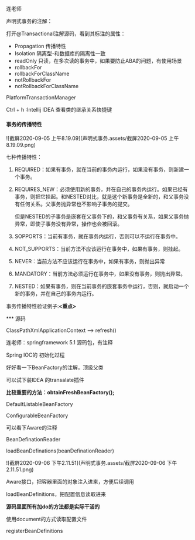 连老师

声明式事务的注解：

打开@Transactional注解源码，看到其标注的属性：

* Propagation 传播特性
* Isolation 隔离型-和数据库的隔离性一致
* readOnly 只读，在多次读的事务中，如果要防止ABA的问题，有使用场景
* rollbackFor
* rollbackForClassName
* notRollbackFor
* notRollbackForClassName

PlatformTransactionManager



Ctrl + h :Intellij IDEA 查看类的继承关系快捷键



#### 事务的传播特性



![截屏2020-09-05 上午8.19.09](声明式事务.assets/截屏2020-09-05 上午8.19.09.png)

七种传播特性：

1. REQUIRED：如果有事务，就在当前的事务内运行，如果没有事务，则新建一个事务。

2. REQUIRES_NEW：必须使用新的事务，并在自己的事务内运行。如果已经有事务，则把它挂起。和NESTED对比，就是这个新事务是全新的，和父事务没有任何关系。父事务抛异常也不影响子事务的提交。

   但是NESTED的子事务是嵌套在父事务下的，和父事务有关系，如果父事务抛异常，即使子事务没有异常，操作也会被回滚。

3. SOPPORTS：当前有事务，就在事务内运行，否则可以不运行在事务中。

4. NOT_SUPPORTS：当前方法不应该运行在事务中，如果有事务，则挂起。

5. NEVER：当前方法不应该运行在事务中，如果有事务，则抛出异常

6. MANDATORY：当前方法必须运行在事务中，如果没有事务，则抛出异常。

7. NESTED：如果有事务，则在当前事务的嵌套事务中运行，否则，就启动一个新的事务，并在自己的事务内运行。

事务传播特性验证例子:**<重点>**



*** 源码

ClassPathXmlApplicationContext  --> refresh()

连老师：springframework 5.1 源码包，有注释

Spring IOC的 初始化过程



好好看一下BeanFactory的注解，顶级父类

可以试下装IDEA 的transalate插件

**比较重要的方法：obtainFreshBeanFactory();**

DefaultListableBeanFactory

ConfigurableBeanFactory

可以看下Aware的注释

BeanDefinationReader

loadBeanDefinations(beanDefinationReader)

![截屏2020-09-06 下午2.11.51](声明式事务.assets/截屏2020-09-06 下午2.11.51.png)

Aware接口，把容器里面的对象注入进来，方便后续调用

loadBeanDefinitions，把配置信息读取进来

**源码里面所有加do的方法都是实际干活的**

使用document的方式读取配置文件

registerBeanDefinitions





